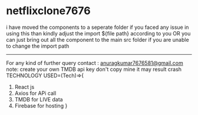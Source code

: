 # netflixclone7676
i have moved the components to  a seperate folder 
if you faced any issue in using this than kindly adjust the import ${file path} according to you
OR you can just bring out all the component to the main src folder if you are unable to change the import path
____________________________________________________________________________________________________________
For any kind of further query 
contact : anuragkumar7676581@gmail.com
note: create your own TMDB api key don't copy mine it may result crash
TECHNOLOGY USED=(Tech)=>{
1. React js
2. Axios for APi call
3. TMDB for LIVE data
4. Firebase for hosting
}
